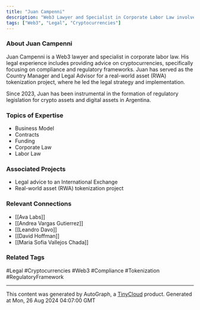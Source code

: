 ```yaml
---
title: "Juan Campenni"
description: "Web3 Lawyer and Specialist in Corporate Labor Law involved in the field of cryptocurrencies."
tags: ["Web3", "Legal", "Cryptocurrencies"]
---
```


### About Juan Campenni
Juan Campenni is a Web3 lawyer and specialist in corporate labor law. His legal experience includes providing advice on cryptocurrencies, specifically focusing on compliance and regulatory frameworks. Juan has served as the Country Manager and Legal Advisor for a real-world asset (RWA) tokenization project, where he led the legal strategy and implementation.

Since 2023, Juan has been instrumental in the formation of regulatory legislation for crypto assets and digital assets in Argentina.

### Topics of Expertise
- Business Model
- Contracts
- Funding
- Corporate Law
- Labor Law

### Associated Projects
- Legal advice to an International Exchange
- Real-world asset (RWA) tokenization project

### Relevant Connections
- [[Ava Labs]]
- [[Andrea Vargas Gutierrez]]
- [[Leandro Davo]]
- [[David Hoffman]]
- [[Maria Sofia Vallejos Chada]]

### Related Tags
#Legal #Cryptocurrencies #Web3 #Compliance #Tokenization #RegulatoryFramework

---
This content was generated by AutoGraph, a [TinyCloud](https://tinycloud.xyz/) product.
Generated at Mon, 26 Aug 2024 04:07:00 GMT